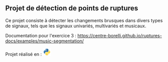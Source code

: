 ## Projet de détection de points de ruptures

Ce projet consiste à détecter les changements brusques dans divers types de signaux, tels que les signaux univariés, multivariés et musicaux.

Documentation pour l'exercice 3 : https://centre-borelli.github.io/ruptures-docs/examples/music-segmentation/

Projet réalisé en : <a href="https://www.python.org"  rel="noreferrer"> <img src="https://raw.githubusercontent.com/devicons/devicon/master/icons/python/python-original.svg" alt="python" width="25" height="25"/></a>
